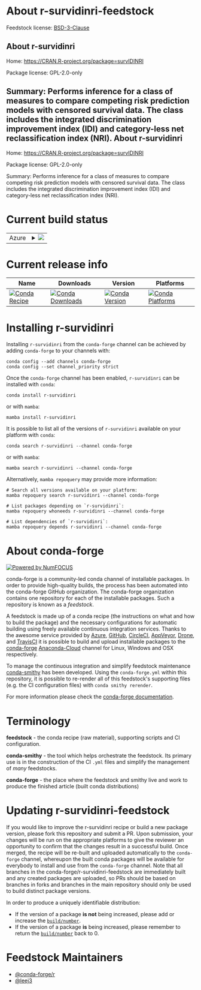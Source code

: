 About r-survidinri-feedstock
============================

Feedstock license: [BSD-3-Clause](https://github.com/conda-forge/r-survidinri-feedstock/blob/main/LICENSE.txt)

About r-survidinri
------------------

Home: https://CRAN.R-project.org/package=survIDINRI

Package license: GPL-2.0-only

Summary: Performs inference for a class of measures to compare competing risk prediction models with censored survival data. The class includes the integrated discrimination improvement index (IDI) and category-less net reclassification index (NRI).
About r-survidinri
------------------

Home: https://CRAN.R-project.org/package=survIDINRI

Package license: GPL-2.0-only

Summary: Performs inference for a class of measures to compare competing risk prediction models with censored survival data. The class includes the integrated discrimination improvement index (IDI) and category-less net reclassification index (NRI).

Current build status
====================


<table>
    
  <tr>
    <td>Azure</td>
    <td>
      <details>
        <summary>
          <a href="https://dev.azure.com/conda-forge/feedstock-builds/_build/latest?definitionId=19270&branchName=main">
            <img src="https://dev.azure.com/conda-forge/feedstock-builds/_apis/build/status/r-survidinri-feedstock?branchName=main">
          </a>
        </summary>
        <table>
          <thead><tr><th>Variant</th><th>Status</th></tr></thead>
          <tbody><tr>
              <td>linux_64_r_base4.1</td>
              <td>
                <a href="https://dev.azure.com/conda-forge/feedstock-builds/_build/latest?definitionId=19270&branchName=main">
                  <img src="https://dev.azure.com/conda-forge/feedstock-builds/_apis/build/status/r-survidinri-feedstock?branchName=main&jobName=linux&configuration=linux%20linux_64_r_base4.1" alt="variant">
                </a>
              </td>
            </tr><tr>
              <td>linux_64_r_base4.2</td>
              <td>
                <a href="https://dev.azure.com/conda-forge/feedstock-builds/_build/latest?definitionId=19270&branchName=main">
                  <img src="https://dev.azure.com/conda-forge/feedstock-builds/_apis/build/status/r-survidinri-feedstock?branchName=main&jobName=linux&configuration=linux%20linux_64_r_base4.2" alt="variant">
                </a>
              </td>
            </tr><tr>
              <td>osx_64_r_base4.1</td>
              <td>
                <a href="https://dev.azure.com/conda-forge/feedstock-builds/_build/latest?definitionId=19270&branchName=main">
                  <img src="https://dev.azure.com/conda-forge/feedstock-builds/_apis/build/status/r-survidinri-feedstock?branchName=main&jobName=osx&configuration=osx%20osx_64_r_base4.1" alt="variant">
                </a>
              </td>
            </tr><tr>
              <td>osx_64_r_base4.2</td>
              <td>
                <a href="https://dev.azure.com/conda-forge/feedstock-builds/_build/latest?definitionId=19270&branchName=main">
                  <img src="https://dev.azure.com/conda-forge/feedstock-builds/_apis/build/status/r-survidinri-feedstock?branchName=main&jobName=osx&configuration=osx%20osx_64_r_base4.2" alt="variant">
                </a>
              </td>
            </tr><tr>
              <td>win_64</td>
              <td>
                <a href="https://dev.azure.com/conda-forge/feedstock-builds/_build/latest?definitionId=19270&branchName=main">
                  <img src="https://dev.azure.com/conda-forge/feedstock-builds/_apis/build/status/r-survidinri-feedstock?branchName=main&jobName=win&configuration=win%20win_64_" alt="variant">
                </a>
              </td>
            </tr>
          </tbody>
        </table>
      </details>
    </td>
  </tr>
</table>

Current release info
====================

| Name | Downloads | Version | Platforms |
| --- | --- | --- | --- |
| [![Conda Recipe](https://img.shields.io/badge/recipe-r--survidinri-green.svg)](https://anaconda.org/conda-forge/r-survidinri) | [![Conda Downloads](https://img.shields.io/conda/dn/conda-forge/r-survidinri.svg)](https://anaconda.org/conda-forge/r-survidinri) | [![Conda Version](https://img.shields.io/conda/vn/conda-forge/r-survidinri.svg)](https://anaconda.org/conda-forge/r-survidinri) | [![Conda Platforms](https://img.shields.io/conda/pn/conda-forge/r-survidinri.svg)](https://anaconda.org/conda-forge/r-survidinri) |

Installing r-survidinri
=======================

Installing `r-survidinri` from the `conda-forge` channel can be achieved by adding `conda-forge` to your channels with:

```
conda config --add channels conda-forge
conda config --set channel_priority strict
```

Once the `conda-forge` channel has been enabled, `r-survidinri` can be installed with `conda`:

```
conda install r-survidinri
```

or with `mamba`:

```
mamba install r-survidinri
```

It is possible to list all of the versions of `r-survidinri` available on your platform with `conda`:

```
conda search r-survidinri --channel conda-forge
```

or with `mamba`:

```
mamba search r-survidinri --channel conda-forge
```

Alternatively, `mamba repoquery` may provide more information:

```
# Search all versions available on your platform:
mamba repoquery search r-survidinri --channel conda-forge

# List packages depending on `r-survidinri`:
mamba repoquery whoneeds r-survidinri --channel conda-forge

# List dependencies of `r-survidinri`:
mamba repoquery depends r-survidinri --channel conda-forge
```


About conda-forge
=================

[![Powered by
NumFOCUS](https://img.shields.io/badge/powered%20by-NumFOCUS-orange.svg?style=flat&colorA=E1523D&colorB=007D8A)](https://numfocus.org)

conda-forge is a community-led conda channel of installable packages.
In order to provide high-quality builds, the process has been automated into the
conda-forge GitHub organization. The conda-forge organization contains one repository
for each of the installable packages. Such a repository is known as a *feedstock*.

A feedstock is made up of a conda recipe (the instructions on what and how to build
the package) and the necessary configurations for automatic building using freely
available continuous integration services. Thanks to the awesome service provided by
[Azure](https://azure.microsoft.com/en-us/services/devops/), [GitHub](https://github.com/),
[CircleCI](https://circleci.com/), [AppVeyor](https://www.appveyor.com/),
[Drone](https://cloud.drone.io/welcome), and [TravisCI](https://travis-ci.com/)
it is possible to build and upload installable packages to the
[conda-forge](https://anaconda.org/conda-forge) [Anaconda-Cloud](https://anaconda.org/)
channel for Linux, Windows and OSX respectively.

To manage the continuous integration and simplify feedstock maintenance
[conda-smithy](https://github.com/conda-forge/conda-smithy) has been developed.
Using the ``conda-forge.yml`` within this repository, it is possible to re-render all of
this feedstock's supporting files (e.g. the CI configuration files) with ``conda smithy rerender``.

For more information please check the [conda-forge documentation](https://conda-forge.org/docs/).

Terminology
===========

**feedstock** - the conda recipe (raw material), supporting scripts and CI configuration.

**conda-smithy** - the tool which helps orchestrate the feedstock.
                   Its primary use is in the construction of the CI ``.yml`` files
                   and simplify the management of *many* feedstocks.

**conda-forge** - the place where the feedstock and smithy live and work to
                  produce the finished article (built conda distributions)


Updating r-survidinri-feedstock
===============================

If you would like to improve the r-survidinri recipe or build a new
package version, please fork this repository and submit a PR. Upon submission,
your changes will be run on the appropriate platforms to give the reviewer an
opportunity to confirm that the changes result in a successful build. Once
merged, the recipe will be re-built and uploaded automatically to the
`conda-forge` channel, whereupon the built conda packages will be available for
everybody to install and use from the `conda-forge` channel.
Note that all branches in the conda-forge/r-survidinri-feedstock are
immediately built and any created packages are uploaded, so PRs should be based
on branches in forks and branches in the main repository should only be used to
build distinct package versions.

In order to produce a uniquely identifiable distribution:
 * If the version of a package **is not** being increased, please add or increase
   the [``build/number``](https://docs.conda.io/projects/conda-build/en/latest/resources/define-metadata.html#build-number-and-string).
 * If the version of a package **is** being increased, please remember to return
   the [``build/number``](https://docs.conda.io/projects/conda-build/en/latest/resources/define-metadata.html#build-number-and-string)
   back to 0.

Feedstock Maintainers
=====================

* [@conda-forge/r](https://github.com/conda-forge/r/)
* [@leej3](https://github.com/leej3/)

